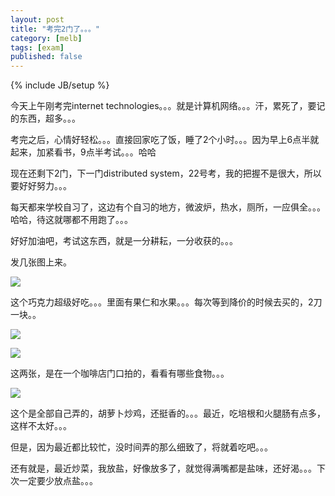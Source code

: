 ```yaml
---
layout: post
title: "考完2门了。。。"
category: [melb]
tags: [exam]
published: false
---
```

{% include JB/setup %}

今天上午刚考完internet technologies。。。就是计算机网络。。。汗，累死了，要记的东西，超多。。。

考完之后，心情好轻松。。。直接回家吃了饭，睡了2个小时。。。因为早上6点半就起来，加紧看书，9点半考试。。。哈哈

现在还剩下2门，下一门distributed system，22号考，我的把握不是很大，所以要好好努力。。。

每天都来学校自习了，这边有个自习的地方，微波炉，热水，厕所，一应俱全。。。哈哈，待这就哪都不用跑了。。。

好好加油吧，考试这东西，就是一分耕耘，一分收获的。。。

发几张图上来。

![](https://lh6.googleusercontent.com/-Pe3ZPEFOuak/TN0PpuYez8I/AAAAAAAAAD8/wASBAGCNy6I/s800/23102010200.jpg)

这个巧克力超级好吃。。。里面有果仁和水果。。。每次等到降价的时候去买的，2刀一块。。

![](https://lh3.googleusercontent.com/-CAia48v481o/TN0Po7lC_mI/AAAAAAAAAD0/BcLhVWpoaak/s800/02102010188.jpg)

![](https://lh3.googleusercontent.com/-IRHC45Ov8s8/TN0PpPGxhlI/AAAAAAAAAD4/gu4s-LAlRqc/s800/02102010189.jpg)

这两张，是在一个咖啡店门口拍的，看看有哪些食物。。。

![](https://lh5.googleusercontent.com/-fz1TmcFyyEo/TN0Ppo-hgYI/AAAAAAAAAEA/RwHe2HkTouU/s800/17102010196.jpg)

这个是全部自己弄的，胡萝卜炒鸡，还挺香的。。。最近，吃培根和火腿肠有点多，这样不太好。。。

但是，因为最近都比较忙，没时间弄的那么细致了，将就着吃吧。。。

还有就是，最近炒菜，我放盐，好像放多了，就觉得满嘴都是盐味，还好渴。。。下次一定要少放点盐。。。